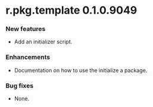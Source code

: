 # r.pkg.template 0.1.0.9049
### New features
* Add an initializer script.
### Enhancements
* Documentation on how to use the initialize a package.
### Bug fixes
* None.
